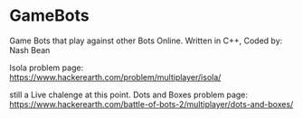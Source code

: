 # GameBots
Game Bots that play against other Bots Online.
Written in C++, Coded by: Nash Bean

Isola problem page: https://www.hackerearth.com/problem/multiplayer/isola/

still a Live chalenge at this point.
Dots and Boxes problem page: https://www.hackerearth.com/battle-of-bots-2/multiplayer/dots-and-boxes/